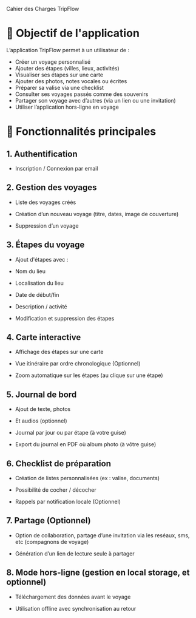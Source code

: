 Cahier des Charges TripFlow

# 🎯 Objectif de l'application

L’application TripFlow permet à un utilisateur de :
- Créer un voyage personnalisé
- Ajouter des étapes (villes, lieux, activités)
- Visualiser ses étapes sur une carte
- Ajouter des photos, notes vocales ou écrites
- Préparer sa valise via une checklist
- Consulter ses voyages passés comme des souvenirs
- Partager son voyage avec d’autres (via un lien ou une invitation)
- Utiliser l’application hors-ligne en voyage

# 🧩 Fonctionnalités principales

## 1. Authentification

- Inscription / Connexion par email

## 2. Gestion des voyages

- Liste des voyages créés

- Création d’un nouveau voyage (titre, dates, image de couverture)

- Suppression d’un voyage

## 3. Étapes du voyage

- Ajout d'étapes avec :

- Nom du lieu

- Localisation du lieu

- Date de début/fin

- Description / activité

- Modification et suppression des étapes

## 4. Carte interactive

- Affichage des étapes sur une carte

- Vue itinéraire par ordre chronologique (Optionnel)

- Zoom automatique sur les étapes (au clique sur une étape)

## 5. Journal de bord

- Ajout de texte, photos

- Et audios (optionnel)

- Journal par jour ou par étape (à votre guise)

- Export du journal en PDF où album photo (à vôtre guise)

## 6. Checklist de préparation

- Création de listes personnalisées (ex : valise, documents)

- Possibilité de cocher / décocher

- Rappels par notification locale (Optionnel)

## 7. Partage (Optionnel)

- Option de collaboration, partage d’une invitation via les reséaux, sms, etc (compagnons de voyage)

- Génération d’un lien de lecture seule à partager

## 8. Mode hors-ligne (gestion en local storage, et optionnel)

- Téléchargement des données avant le voyage

- Utilisation offline avec synchronisation au retour